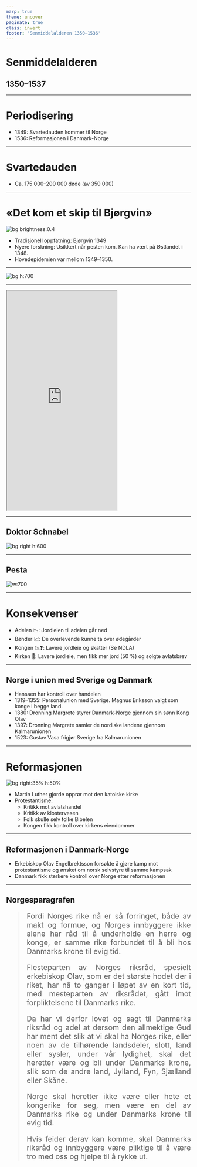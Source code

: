 ```yaml
---
marp: true
theme: uncover
paginate: true
class: invert
footer: 'Senmiddelalderen 1350–1536'
---
```


# Senmiddelalderen

## 1350–1537

---

# Periodisering

- 1349: Svartedauden kommer til Norge
- 1536: Reformasjonen i Danmark-Norge

---
# Svartedauden
* Ca. 175 000–200 000 døde (av 350 000)


---

# <!-- fit --> «Det kom et skip til Bjørgvin»

![bg brightness:0.4](https://imaginary.abcmedia.no/resize?force=false&width=2560&aspectratio=16:9&nocrop=false&interlace=true&url=https%3A%2F%2Fabcnyheter.drpublish.aptoma.no%2Fout%2Fimages%2Farticle%2F%2F2019%2F02%2F14%2F195551838%2F1%2Foriginal%2F6312018.jpg)

* Tradisjonell oppfatning: Bjørgvin 1349
* Nyere forskning: Usikkert når pesten kom. Kan ha vært på Østlandet i 1348. 
* Hovedepidemien var mellom 1349–1350.

---

![bg h:700](https://upload.wikimedia.org/wikipedia/commons/4/4e/1346-1353_spread_of_the_Black_Death_in_Europe_map.svg)

---

<iframe height=600 src="https://tv.nrk.no/program/KMTE50001515"></iframe>

---
## Doktor Schnabel
![bg right h:600](https://upload.wikimedia.org/wikipedia/commons/e/ea/Paul_F%C3%BCrst%2C_Der_Doctor_Schnabel_von_Rom_%28coloured_version%29.png)

---
## Pesta
![w:700](https://media.snl.no/media/10763/standard_compressed_svartedauden__e2_80_93_1_1.jpg)

---
# Konsekvenser


* Adelen :chart_with_downwards_trend:: Jordleien til adelen går ned
* Bønder :chart_with_upwards_trend:: De overlevende kunne ta over ødegårder
* Kongen :chart_with_downwards_trend::question:: Lavere jordleie og skatter (Se NDLA)
* Kirken :lotus_position:: Lavere jordleie, men fikk mer jord (50 %) og solgte avlatsbrev

---
## <!-- fit --> Norge i union med Sverige og Danmark
* Hansaen har kontroll over handelen
* 1319–1355: Personalunion med Sverige. Magnus Eriksson valgt som konge i begge land.
* 1380: Dronning Margrete styrer Danmark-Norge gjennom sin sønn Kong Olav
* 1397: Dronning Margrete samler de nordiske landene gjennom Kalmarunionen
* 1523: Gustav Vasa frigjør Sverige fra Kalmarunionen
---
# Reformasjonen

![bg right:35% h:50%](https://media.thegospelcoalition.org/static-blogs/justin-taylor/files/2010/10/Luther-nailing-theses-560x538.jpg)

* Martin Luther gjorde opprør mot den katolske kirke 
* Protestantisme:
  * Kritikk mot avlatshandel
  * Kritikk av klostervesen
  * Folk skulle selv tolke Bibelen
  * Kongen fikk kontroll over kirkens eiendommer

---
## Reformasjonen i Danmark-Norge

* Erkebiskop Olav Engelbrektsson forsøkte å gjøre kamp mot protestantisme og ønsket om norsk selvstyre til samme kampsak
* Danmark fikk sterkere kontroll over Norge etter reformasjonen

---
## Norgesparagrafen
<style scoped>
blockquote {
  font-size: 20px;
  text-align: justify;
}
</style>
> Fordi Norges rike nå er så forringet, både av makt og formue, og Norges innbyggere ikke alene har råd til å underholde en herre og konge, er samme rike forbundet til å bli hos Danmarks krone til evig tid.
> 
> Flesteparten av Norges riksråd, spesielt erkebiskop Olav, som er det største hodet der i riket, har nå to ganger i løpet av en kort tid, med mesteparten av riksrådet, gått imot forpliktelsene til Danmarks rike.
> 
> Da har vi derfor lovet og sagt til Danmarks riksråd og adel at dersom den allmektige Gud har ment det slik at vi skal ha Norges rike, eller noen av de tilhørende landsdeler, slott, land eller sysler, under vår lydighet, skal det heretter være og bli under Danmarks krone, slik som de andre land, Jylland, Fyn, Sjælland eller Skåne.
> 
> Norge skal heretter ikke være eller hete et kongerike for seg, men være en del av Danmarks rike og under Danmarks krone til evig tid. 
>
> Hvis feider derav kan komme, skal Danmarks riksråd og innbyggere være pliktige til å være tro med oss og hjelpe til å rykke ut.